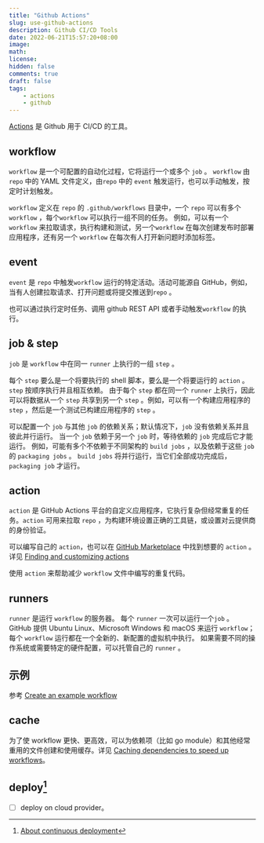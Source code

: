 ```yaml
---
title: "Github Actions"
slug: use-github-actions
description: Github CI/CD Tools
date: 2022-06-21T15:57:20+08:00
image: 
math: 
license: 
hidden: false
comments: true
draft: false
tags:
    - actions
    - github
---
```


[Actions](https://docs.github.com/en/actions) 是 Github 用于 CI/CD 的工具。

## workflow

`workflow` 是一个可配置的自动化过程，它将运行一个或多个 `job` 。 `workflow` 由 `repo` 中的 YAML 文件定义，由`repo` 中的 `event` 触发运行，也可以手动触发，按定时计划触发。

`workflow` 定义在 `repo` 的 `.github/workflows` 目录中，一个 `repo` 可以有多个 `workflow` ，每个`workflow` 可以执行一组不同的任务。 例如，可以有一个 `workflow` 来拉取请求，执行构建和测试，另一个`workflow` 在每次创建发布时部署应用程序，还有另一个 `workflow` 在每次有人打开新问题时添加标签。

## event

`event` 是 `repo` 中触发`workflow` 运行的特定活动。活动可能源自 GitHub，例如，当有人创建拉取请求、打开问题或将提交推送到`repo` 。

也可以通过执行定时任务、调用 github REST API 或者手动触发`workflow` 的执行。

## job & step

`job` 是 `workflow` 中在同一 `runner` 上执行的一组 `step` 。 

每个 `step` 要么是一个将要执行的 shell 脚本，要么是一个将要运行的 `action` 。 `step` 按顺序执行并且相互依赖。 由于每个 `step` 都在同一个 `runner` 上执行，因此可以将数据从一个 `step` 共享到另一个 `step` 。例如，可以有一个构建应用程序的 `step` ，然后是一个测试已构建应用程序的 `step` 。

可以配置一个 `job` 与其他 `job` 的依赖关系；默认情况下，`job` 没有依赖关系并且彼此并行运行。 当一个 `job` 依赖于另一个 `job` 时，等待依赖的 `job` 完成后它才能运行。 例如，可能有多个不依赖于不同架构的 `build jobs` ，以及依赖于这些 `job` 的 `packaging jobs` 。 `build jobs` 将并行运行，当它们全部成功完成后，`packaging job` 才运行。

## action

`action` 是 GitHub Actions 平台的自定义应用程序，它执行复杂但经常重复的任务。`action` 可用来拉取 `repo` ，为构建环境设置正确的工具链，或设置对云提供商的身份验证。

可以编写自己的 `action`，也可以在 [GitHub Marketplace](https://github.com/marketplace?type=actions) 中找到想要的 `action` 。详见 [Finding and customizing actions](https://docs.github.com/en/actions/learn-github-actions/finding-and-customizing-actions)

使用 `action` 来帮助减少 `workflow` 文件中编写的重复代码。

## runners

 `runner` 是运行 `workflow` 的服务器。 每个 `runner` 一次可以运行一个`job` 。 GitHub 提供 Ubuntu Linux、Microsoft Windows 和 macOS 来运行 `workflow`； 每个 `workflow` 运行都在一个全新的、新配置的虚拟机中执行。 如果需要不同的操作系统或需要特定的硬件配置，可以托管自己的 `runner` 。

## 示例

参考 [Create an example workflow](https://docs.github.com/en/actions/learn-github-actions/understanding-github-actions#create-an-example-workflow)

## cache

为了使 workflow 更快、更高效，可以为依赖项（比如 go module）和其他经常重用的文件创建和使用缓存。详见 [Caching dependencies to speed up workflows](https://docs.github.com/en/actions/using-workflows/caching-dependencies-to-speed-up-workflows)。

## deploy[^1]

+ [ ] deploy on cloud provider。

[^1]: [About continuous deployment](https://docs.github.com/en/actions/deployment/about-deployments/about-continuous-deployment)
